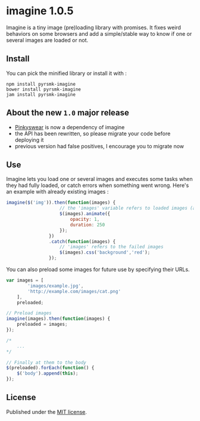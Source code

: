 imagine 1.0.5
=============

Imagine is a tiny image (pre)loading library with promises. It fixes weird behaviors on some browsers and add a simple/stable way to know if one or several images are loaded or not.

Install
-------

You can pick the minified library or install it with :

```
npm install pyrsmk-imagine
bower install pyrsmk-imagine
jam install pyrsmk-imagine
```

About the new `1.0` major release
---------------------------------

- [Pinkyswear](https://github.com/timjansen/pinkyswear.js) is now a dependency of imagine
- the API has been rewritten, so please migrate your code before deploying it
- previous version had false positives, I encourage you to migrate now

Use
---

Imagine lets you load one or several images and executes some tasks when they had fully loaded, or catch errors when something went wrong. Here's an example with already existing images :

```js
imagine($('img')).then(function(images) {
					// the 'images' variable refers to loaded images (all of them in fact, since no error has been caught)
					$(images).animate({
						opacity: 1,
						duration: 250
					});
				})
				.catch(function(images) {
					// 'images' refers to the failed images
					$(images).css('background','red');
				});
```

You can also preload some images for future use by specifying their URLs.

```js
var images = [
		'images/example.jpg',
		'http://example.com/images/cat.png'
	],
	preloaded;

// Preload images
imagine(images).then(function(images) {
    preloaded = images;
});

/*
	...
*/

// Finally at them to the body
$(preloaded).forEach(function() {
	$('body').append(this);
});
```

License
-------

Published under the [MIT license](http://dreamysource.mit-license.org).
